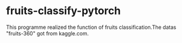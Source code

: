 # fruits-classify-pytorch
This programme realized the function of fruits classification.The datas "fruits-360" got from kaggle.com.
